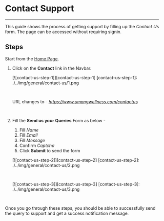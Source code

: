 # Contact Support

---

This guide shows the process of getting support by filling up the _Contact Us_ form.
The page can be accessed without requiring signin.

## Steps

 Start from the [Home Page](https://www.umangwellness.com).

1. Click on the **Contact** link in the Navbar.

    [![contact-us-step-1]][contact-us-step-1]
    [contact-us-step-1]: ./../img/general/contact-us/1.png

    <br/>

    URL changes to - _https://www.umangwellness.com/contactus_

    <br/>

2. Fill the **Send us your Queries** Form as below -

    1. Fill _Name_
    1. Fill _Email_
    1. Fill _Message_
    1. Confirm _Captcha_
    1. Click **Submit** to send the form

    [![contact-us-step-2]][contact-us-step-2]
    [contact-us-step-2]: ./../img/general/contact-us/2.png

    <br/>

    [![contact-us-step-3]][contact-us-step-3]
    [contact-us-step-3]: ./../img/general/contact-us/3.png

    <br/>

Once you go through these steps, you should be able to successfully send the query to support and get a success notification message.
